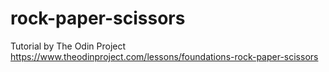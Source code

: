 # rock-paper-scissors
Tutorial by The Odin Project https://www.theodinproject.com/lessons/foundations-rock-paper-scissors
